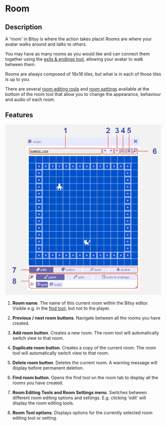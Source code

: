 # Room

## Description

A 'room' in Bitsy is where the action takes place! Rooms are where your avatar walks around and talks to others.

You may have as many rooms as you would like and can connect them together using the [exits & endings tool](../exitsandendings), allowing your avatar to walk between them. 

Rooms are always composed of 16x16 tiles, but what is in each of those tiles is up to you. 

There are several [room editing rools](../room/roomEditingTools) and [room settings](../room/roomSettings) available at the bottom of the room tool that allow you to change the appearance, behaviour and audio of each room. 

## Features

![room tool diagram](.images/roomToolDiagram.JPG)

1. **Room name**. The name of this current room within the Bitsy editor. Visible e.g. in the [find tool](../find), but not to the player.

2. **Previous / next room buttons**. Navigate between all the rooms you have created.

3. **Add room button**. Creates a new room. The room tool will automatically switch view to that room.

4. **Duplicate room button**. Creates a copy of the current room. The room tool will automatically switch view to that room.

5. **Delete room button**. Deletes the current room. A warning message will display before permanent deletion.

6. **Find room button**. Opens the find tool on the room tab to display all the rooms you have created.

7. **Room Editing Tools and Room Settings menu**. Switches between different room editing options and settings. E.g. clicking 'edit' will display the room editing tools.

8. **Room Tool options**. Displays options for the currently selected room editing tool or setting.